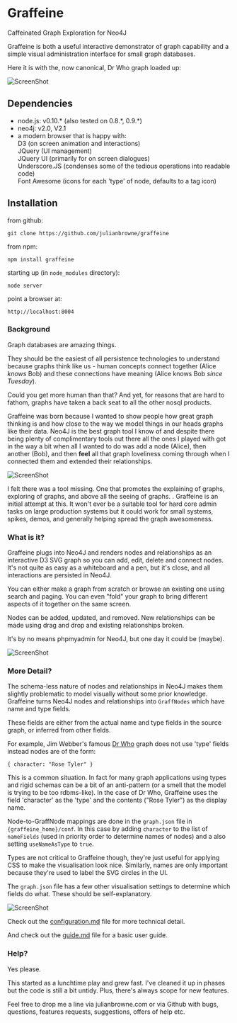 
# Graffeine

Caffeinated Graph Exploration for Neo4J

Graffeine is both a useful interactive demonstrator of graph capability and a simple visual administration
interface for small graph databases.

Here it is with the, now canonical, Dr Who graph loaded up:

![ScreenShot](https://raw.githubusercontent.com/julianbrowne/graffeine/master/public/assets/images/screenshot-drwho.jpeg)

## Dependencies

-   node.js: v0.10.\* (also tested on 0.8.\*, 0.9.\*)
-   neo4j: v2.0, V2.1
-   a modern browser that is happy with:  
    D3                  (on screen animation and interactions)  
    JQuery              (UI management)  
    JQuery UI           (primarily for on screen dialogues)  
    Underscore.JS       (condenses some of the tedious operations into readable code)  
    Font Awesome        (icons for each 'type' of node, defaults to a tag icon)  

## Installation

from github:

    git clone https://github.com/julianbrowne/graffeine

from npm:

    npm install graffeine

starting up (in ```node_modules``` directory):

    node server

point a browser at:

    http://localhost:8004
    
### Background

Graph databases are amazing things.

They should be the easiest of all persistence technologies to understand because graphs think like us - human concepts connect together (Alice _knows_ Bob) and these connections have meaning (Alice knows Bob _since Tuesday_).

Could you get more human than that? And yet, for reasons that are hard to fathom, graphs have taken a back seat to all the other nosql products.

Graffeine was born because I wanted to show people how great graph thinking is and how close to the way we model things in our heads graphs like their data. Neo4J is the best graph tool I know of and despite there being plenty of complimentary tools out there all the ones I played with got in the way a bit when all I wanted to do was add a node (Alice), then another (Bob), and then **feel** all that graph loveliness coming through when I connected them and extended their relationships.

![ScreenShot](https://raw.githubusercontent.com/julianbrowne/graffeine/master/public/assets/images/screenshot-alice-bob.jpeg)

I felt there was a tool missing. One that promotes the explaining of graphs, exploring of graphs, and above all the seeing of graphs. . Graffeine is an initial attempt at this. It won't ever be a suitable tool for hard core admin tasks on large production systems but it could work for small systems, spikes, demos, and generally helping spread the graph awesomeness.

### What is it?

Graffeine plugs into Neo4J and renders nodes and relationships as an interactive D3 SVG graph so you can add, edit, delete and connect nodes. It's not quite as easy as a whiteboard and a pen, but it's close, and all interactions are persisted in Neo4J.

You can either make a graph from scratch or browse an existing one using search and paging. You can even "fold" your graph to bring different aspects of it together on the same screen.

Nodes can be added, updated, and removed. New relationships can be made using drag and drop and existing relationships broken.

It's by no means phpmyadmin for Neo4J, but one day it could be (maybe).

![ScreenShot](https://raw.githubusercontent.com/julianbrowne/graffeine/master/public/assets/images/screenshot-draglet.jpeg)

### More Detail?

The schema-less nature of nodes and relationships in Neo4J makes them slightly problematic to model visually without some prior knowledge. Graffeine turns Neo4J nodes and relationships into ```GraffNodes``` which have name and type fields.

These fields are either from the actual name and type fields in the source graph, or inferred from other fields.

For example, Jim Webber's famous [Dr Who](https://github.com/jimwebber/neo4j-tutorial) graph does not use 'type' fields instead nodes are of the form:

    { character: "Rose Tyler" }

This is a common situation. In fact for many graph applications using types and rigid schemas can be a bit of an anti-pattern (or a smell that the model is trying to be too rdbms-like). In the case of Dr Who, Graffeine uses the field 'character' as the 'type' and the contents ("Rose Tyler") as the display name.

Node-to-GraffNode mappings are done in the ```graph.json``` file in ```{graffeine_home}/conf```. In this case by adding ```character``` to the list of ```nameFields``` (used in priority order to determine names of nodes) and a also setting ```useNameAsType``` to ```true```.

Types are not critical to Graffeine though, they're just useful for applying CSS to make the visualisation look nice. Similarly, names are only important because they're used to label the SVG circles in the UI.

The ```graph.json``` file has a few other visualisation settings to determine which fields do what. These should be self-explanatory.

![ScreenShot](https://raw.githubusercontent.com/julianbrowne/graffeine/master/public/assets/images/screenshot-relationship.jpeg)

Check out the [configuration.md](configuration.md) file for more technical detail.

And check out the [guide.md](guide.md) file for a basic user guide.

### Help?

Yes please.

This started as a lunchtime play and grew fast. I've cleaned it up in phases but the code is still a bit untidy. Plus, there's always scope for new features.

Feel free to drop me a line via julianbrowne.com or via Github with bugs, questions, features requests, suggestions, offers of help etc.
